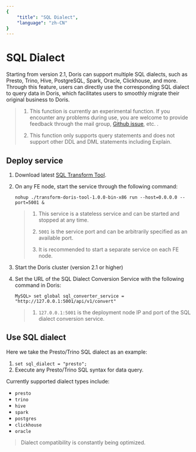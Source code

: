 ```yaml
---
{
    "title": "SQL Dialect",
    "language": "zh-CN"
}
---
```


<!-- 
Licensed to the Apache Software Foundation (ASF) under one
or more contributor license agreements.  See the NOTICE file
distributed with this work for additional information
regarding copyright ownership.  The ASF licenses this file
to you under the Apache License, Version 2.0 (the
"License"); you may not use this file except in compliance
with the License.  You may obtain a copy of the License at

  http://www.apache.org/licenses/LICENSE-2.0

Unless required by applicable law or agreed to in writing,
software distributed under the License is distributed on an
"AS IS" BASIS, WITHOUT WARRANTIES OR CONDITIONS OF ANY
KIND, either express or implied.  See the License for the
specific language governing permissions and limitations
under the License.
-->

# SQL Dialect

Starting from version 2.1, Doris can support multiple SQL dialects, such as Presto, Trino, Hive, PostgreSQL, Spark, Oracle, Clickhouse, and more. Through this feature, users can directly use the corresponding SQL dialect to query data in Doris, which facilitates users to smoothly migrate their original business to Doris.

> 1. This function is currently an experimental function. If you encounter any problems during use, you are welcome to provide feedback through the mail group, [Github issue](https://github.com/apache/doris/issues), etc. .
>
> 2. This function only supports query statements and does not support other DDL and DML statements including Explain.

## Deploy service

1. Download latest [SQL Transform Tool](https://doris-build-1308700295.cos.ap-beijing.myqcloud.com/transform-doris-tool/transform-doris-tool-1.0.0-bin-x86).
2. On any FE node, start the service through the following command:

	`nohup ./transform-doris-tool-1.0.0-bin-x86 run --host=0.0.0.0 --port=5001 &`
	
	> 1. This service is a stateless service and can be started and stopped at any time.
	>
	> 2. `5001` is the service port and can be arbitrarily specified as an available port.
	>
	> 3. It is recommended to start a separate service on each FE node.

3. Start the Doris cluster (version 2.1 or higher)
4. Set the URL of the SQL Dialect Conversion Service with the following command in Doris:

	`MySQL> set global sql_converter_service = "http://127.0.0.1:5001/api/v1/convert"`
	
	> 1. `127.0.0.1:5001` is the deployment node IP and port of the SQL dialect conversion service.
	
## Use SQL dialect

Here we take the Presto/Trino SQL dialect as an example:

1. `set sql_dialect = "presto";`
2. Execute any Presto/Trino SQL syntax for data query.

Currently supported dialect types include:

- `presto`
- `trino`
- `hive`
- `spark`
- `postgres`
- `clickhouse`
- `oracle`

> Dialect compatibility is constantly being optimized.

